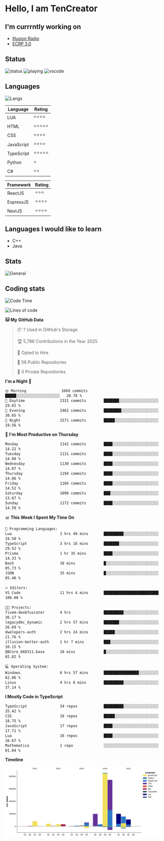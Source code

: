 # Hello, I am TenCreator

## I'm currrntly working on
- [Illusion Radio](https://illusionradio.co.uk/)
- [ECRP 3.0](http://github.com/Emerald-Coast-Roleplay/)

## Status
![status](https://api.statusbadges.me/badge/status/518334475038359555?simple=true&style=for-the-badge)
![playing](https://api.statusbadges.me/badge/playing/518334475038359555?style=for-the-badge)
![vscode](https://api.statusbadges.me/badge/vscode/518334475038359555?style=for-the-badge)

## Languages
![Langs](https://github-readme-stats.vercel.app/api/top-langs/?username=tencreator&layout=compact&theme=radical)


|Language|Rating|
|--------|------|
|LUA|⭐️⭐️⭐️⭐️|
|HTML|⭐️⭐️⭐️⭐️⭐️|
|CSS|⭐️⭐️⭐️⭐️|
|JavaScript|⭐️⭐️⭐️⭐️|
|TypeScript|⭐️⭐️⭐️⭐️⭐️|
|Python|⭐️|
|C#|⭐️⭐️ |

|Framework|Rating|
|--------|------|
|ReactJS|⭐️⭐️⭐|
|ExpressJS|⭐️⭐️⭐️⭐️|
|NextJS|⭐️⭐️⭐⭐️|

## Languages I would like to learn
- C++
- Java

## Stats
![General](https://github-readme-stats.vercel.app/api?username=tencreator&show_icons=true&theme=radical)

## Coding stats

<!--START_SECTION:waka-->
![Code Time](http://img.shields.io/badge/Code%20Time-728%20hrs%2024%20mins-blue)

![Lines of code](https://img.shields.io/badge/From%20Hello%20World%20I%27ve%20Written-2.5%20million%20lines%20of%20code-blue)

**🐱 My GitHub Data** 

> 📦 ? Used in GitHub's Storage 
 > 
> 🏆 5,786 Contributions in the Year 2025
 > 
> 💼 Opted to Hire
 > 
> 📜 56 Public Repositories 
 > 
> 🔑 0 Private Repositories 
 > 
**I'm a Night 🦉** 

```text
🌞 Morning                1669 commits        █████░░░░░░░░░░░░░░░░░░░░   20.78 % 
🌆 Daytime                2331 commits        ███████░░░░░░░░░░░░░░░░░░   29.02 % 
🌃 Evening                2462 commits        ████████░░░░░░░░░░░░░░░░░   30.65 % 
🌙 Night                  1571 commits        █████░░░░░░░░░░░░░░░░░░░░   19.56 % 
```
📅 **I'm Most Productive on Thursday** 

```text
Monday                   1142 commits        ████░░░░░░░░░░░░░░░░░░░░░   14.22 % 
Tuesday                  1131 commits        ████░░░░░░░░░░░░░░░░░░░░░   14.08 % 
Wednesday                1130 commits        ████░░░░░░░░░░░░░░░░░░░░░   14.07 % 
Thursday                 1194 commits        ████░░░░░░░░░░░░░░░░░░░░░   14.86 % 
Friday                   1166 commits        ████░░░░░░░░░░░░░░░░░░░░░   14.52 % 
Saturday                 1098 commits        ███░░░░░░░░░░░░░░░░░░░░░░   13.67 % 
Sunday                   1172 commits        ████░░░░░░░░░░░░░░░░░░░░░   14.59 % 
```


📊 **This Week I Spent My Time On** 

```text
💬 Programming Languages: 
Lua                      3 hrs 49 mins       █████████░░░░░░░░░░░░░░░░   34.50 % 
TypeScript               3 hrs 16 mins       ███████░░░░░░░░░░░░░░░░░░   29.52 % 
Prisma                   1 hr 35 mins        ████░░░░░░░░░░░░░░░░░░░░░   14.33 % 
Bash                     38 mins             █░░░░░░░░░░░░░░░░░░░░░░░░   05.73 % 
JSON                     35 mins             █░░░░░░░░░░░░░░░░░░░░░░░░   05.40 % 

🔥 Editors: 
VS Code                  11 hrs 4 mins       █████████████████████████   100.00 % 

🐱‍💻 Projects: 
fivem-deobfuscator       4 hrs               █████████░░░░░░░░░░░░░░░░   36.17 % 
legacydmc_dynamic        2 hrs 57 mins       ███████░░░░░░░░░░░░░░░░░░   26.69 % 
dwelopers-auth           2 hrs 24 mins       █████░░░░░░░░░░░░░░░░░░░░   21.76 % 
illusion-better-auth     1 hr 7 mins         ███░░░░░░░░░░░░░░░░░░░░░░   10.15 % 
QBCore_66D311.base       18 mins             █░░░░░░░░░░░░░░░░░░░░░░░░   02.82 % 

💻 Operating System: 
Windows                  6 hrs 57 mins       ████████████████░░░░░░░░░   62.86 % 
Linux                    4 hrs 6 mins        █████████░░░░░░░░░░░░░░░░   37.14 % 
```

**I Mostly Code in TypeScript** 

```text
TypeScript               34 repos            █████████░░░░░░░░░░░░░░░░   35.42 % 
CSS                      18 repos            █████░░░░░░░░░░░░░░░░░░░░   18.75 % 
JavaScript               17 repos            ████░░░░░░░░░░░░░░░░░░░░░   17.71 % 
Lua                      16 repos            ████░░░░░░░░░░░░░░░░░░░░░   16.67 % 
Mathematica              1 repo              ░░░░░░░░░░░░░░░░░░░░░░░░░   01.04 % 
```



**Timeline**

![Lines of Code chart](https://raw.githubusercontent.com/tencreator/tencreator/main/assets/bar_graph.png)


<!--END_SECTION:waka-->
